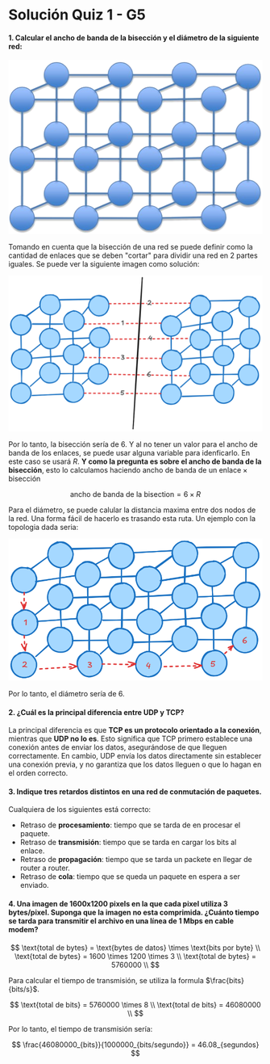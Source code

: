 # Solución Quiz 1 - G5

#### 1. Calcular el ancho de banda de la bisección y el diámetro de la siguiente red:

![topologia del grupo 5](./topologyG5.png)

Tomando en cuenta que la bisección de una red se puede definir como la cantidad de enlaces que se deben "cortar" para dividir una red en 2 partes iguales. Se puede ver la siguiente imagen como solución:

![bisección de la topología G5](./bisectionG5.png)

Por lo tanto, la bisección sería de 6. Y al no tener un valor para el ancho de banda de los enlaces, se puede usar alguna variable para idenficarlo. En este caso se usará $R$. **Y como la pregunta es sobre el ancho de banda de la bisección**, esto lo calculamos haciendo $\text{ancho de banda de un enlace} \times \text{bisección}$

$$
\text{ancho de banda de la bisection} = 6 \times R
$$

Para el diámetro, se puede calular la distancia maxima entre dos nodos de la red. Una forma fácil de hacerlo es trasando esta ruta. Un ejemplo con la topologia dada seria:

![calculo del diámetro del G5](./diameterG5.png)

Por lo tanto, el diámetro sería de $6$.

#### 2. ¿Cuál es la principal diferencia entre UDP y TCP?

La principal diferencia es que **TCP es un protocolo orientado a la conexión**, mientras que **UDP no lo es**. Esto significa que TCP primero establece una conexión antes de enviar los datos, asegurándose de que lleguen correctamente. En cambio, UDP envía los datos directamente sin establecer una conexión previa, y no garantiza que los datos lleguen o que lo hagan en el orden correcto.

#### 3. Indique tres retardos distintos en una red de conmutación de paquetes.

Cualquiera de los siguientes está correcto:

- Retraso de **procesamiento**: tiempo que se tarda de en procesar el paquete.
- Retraso de **transmisión**: tiempo que se tarda en cargar los bits al enlace.
- Retraso de **propagación**: tiempo que se tarda un packete en llegar de router a router.
- Retraso de **cola**: tiempo que se queda un paquete en espera a ser enviado.

#### 4. Una imagen de 1600x1200 pixels en la que cada pixel utiliza 3 bytes/pixel. Suponga que la imagen no esta comprimida. ¿Cuánto tiempo se tarda para transmitir el archivo en una línea de 1 Mbps en cable modem?

$$
\text{total de bytes} = \text{bytes de datos} \times \text{bits por byte} \\
\text{total de bytes} = 1600 \times 1200 \times 3 \\
\text{total de bytes} = 5760000 \\
$$

Para calcular el tiempo de transmisión, se utiliza la formula $\frac{bits}{bits/s}$.

$$
\text{total de bits} = 5760000 \times 8 \\
\text{total de bits} = 46080000 \\
$$

Por lo tanto, el tiempo de transmisión sería:

$$
\frac{46080000_{bits}}{1000000_{bits/segundo}} = 46.08_{segundos}
$$
